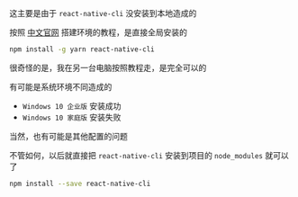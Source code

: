 这主要是由于 ```react-native-cli``` 没安装到本地造成的

按照 [中文官网](https://reactnative.cn/docs/getting-started.html) 搭建环境的教程，是直接全局安装的

``` bash
npm install -g yarn react-native-cli
```

很奇怪的是，我在另一台电脑按照教程走，是完全可以的

有可能是系统环境不同造成的

- ``` Windows 10 企业版 ``` 安装成功
- ``` Windows 10 家庭版 ``` 安装失败

当然，也有可能是其他配置的问题

不管如何，以后就直接把 ```react-native-cli``` 安装到项目的 ```node_modules``` 就可以了

``` bash
npm install --save react-native-cli
```